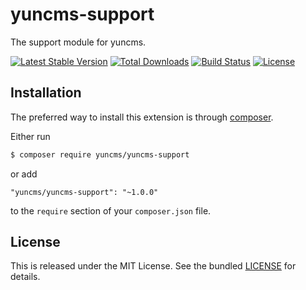 # yuncms-support

The support module for yuncms.

[![Latest Stable Version](https://poser.pugx.org/yuncms/yuncms-support/v/stable.png)](https://packagist.org/packages/yuncms/yuncms-support)
[![Total Downloads](https://poser.pugx.org/yuncms/yuncms-support/downloads.png)](https://packagist.org/packages/yuncms/yuncms-support)
[![Build Status](https://img.shields.io/travis/yiisoft/yuncms-support.svg)](http://travis-ci.org/yuncms/yuncms-support)
[![License](https://poser.pugx.org/yuncms/yuncms-support/license.svg)](https://packagist.org/packages/yuncms/yuncms-support)

## Installation

The preferred way to install this extension is through [composer](http://getcomposer.org/download/).

Either run

```bash
$ composer require yuncms/yuncms-support
```

or add

```
"yuncms/yuncms-support": "~1.0.0"
```

to the `require` section of your `composer.json` file.

## License

This is released under the MIT License. See the bundled [LICENSE](LICENSE.md)
for details.